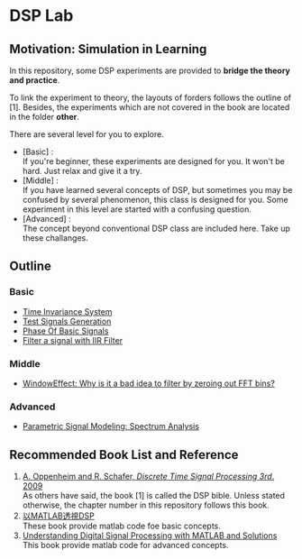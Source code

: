 # DSP Lab

## Motivation: Simulation in Learning
In this repository, some DSP experiments are provided to **bridge the theory and practice**.

To link the experiment to theory, the layouts of forders follows the outline of [1]. Besides, the experiments which are not covered in the book are located in the folder **other**.

There are several level for you to explore.
- [Basic] :  
If you're beginner, these experiments are designed for you. It won't be hard. Just relax and give it a try.
- [Middle] :  
If you have learned several concepts of DSP, but sometimes you may be confused by several phenomenon, this class is designed for you. Some experiment in this level are started with a confusing question.
- [Advanced] :  
The concept beyond conventional DSP class are included here. Take up these challanges.

## Outline  

### Basic
- [Time Invariance System](http://140.113.150.98:8081/abc1199281/DSP_lab/tree/Dev/%5BCh2%5DDiscreteTimeSignalAndSystem/%5BBasic%5DTimeInvariance)
- [Test Signals Generation](http://140.113.150.98:8081/abc1199281/DSP_lab/tree/Dev/%5BCh2%5DDiscreteTimeSignalAndSystem/%5BBasic%5DTestSignalsGeneration)
- [Phase Of Basic Signals](http://140.113.150.98:8081/abc1199281/DSP_lab/tree/Dev/%5BCh2%5DDiscreteTimeSignalAndSystem/%5BBasic%5DMagPhaseOfSignal)  
- [Filter a signal with IIR Filter](http://140.113.150.98:8081/abc1199281/DSP_lab/tree/Dev/%5BCh5%5DTransformAnalysisOfLTISystem/Filter)  

### Middle
- [WindowEffect: Why is it a bad idea to filter by zeroing out FFT bins?](http://140.113.150.98:8081/abc1199281/DSP_lab/tree/Dev/%5BCh7%5DFilterDesignTechniques/%5BMiddle%5DWindowEffect)  

### Advanced
- [Parametric Signal Modeling: Spectrum Analysis](http://140.113.150.98:8081/abc1199281/DSP_lab/tree/Dev/%5BCh11%5DParametricSignalModeling/%5BAdvanced%5DSpectrumAnalysis)

## Recommended Book List and Reference


1. [A. Oppenheim and R. Schafer, *Discrete Time Signal Processing 3rd*. 2009](https://dl.acm.org/citation.cfm?id=1795494)  
As others have said, the book [1] is called the DSP bible. Unless stated otherwise, the chapter number in this repository follows this book.
2. [以MATLAB透視DSP](https://www.kingstone.com.tw/new/basic/2014712029455)  
These book provide matlab code foe basic concepts.
3. [Understanding Digital Signal Processing with MATLAB and Solutions](https://www.mathworks.com/academia/books/understanding-digital-signal-processing-with-matlab-and-solutions-poularikas.html)  
This book provide matlab code for advanced concepts.